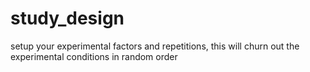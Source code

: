 # study_design
setup your experimental factors and repetitions, this will churn out the experimental conditions in random order
